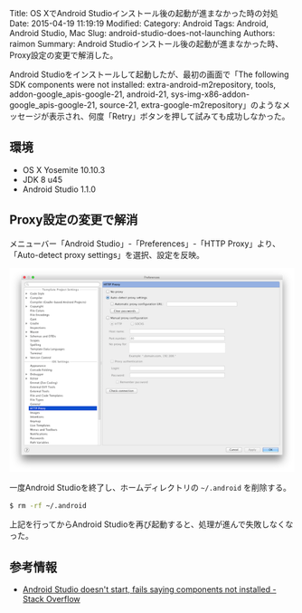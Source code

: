 Title: OS XでAndroid Studioインストール後の起動が進まなかった時の対処
Date: 2015-04-19 11:19:19
Modified:
Category: Android
Tags: Android, Android Studio, Mac
Slug: android-studio-does-not-launching
Authors: raimon
Summary: Android Studioインストール後の起動が進まなかった時、Proxy設定の変更で解消した。

Android Studioをインストールして起動したが、最初の画面で「The following SDK components were not installed: extra-android-m2repository, tools, addon-google\_apis-google-21, android-21, sys-img-x86-addon-google\_apis-google-21, source-21, extra-google-m2repository」のようなメッセージが表示され、何度「Retry」ボタンを押して試みても成功しなかった。

## 環境

* OS X Yosemite 10.10.3
* JDK 8 u45
* Android Studio 1.1.0

## Proxy設定の変更で解消

メニューバー「Android Studio」-「Preferences」-「HTTP Proxy」より、「Auto-detect proxy settings」を選択、設定を反映。

![Android Studio Proxy設定画面](/images/android-stdio-proxy-setting.png)

一度Android Studioを終了し、ホームディレクトリの `~/.android` を削除する。

```sh
$ rm -rf ~/.android
```

上記を行ってからAndroid Studioを再び起動すると、処理が進んで失敗しなくなった。

## 参考情報

* [Android Studio doesn't start, fails saying components not installed - Stack Overflow](http://stackoverflow.com/questions/27376465/android-studio-doesnt-start-fails-saying-components-not-installed)
